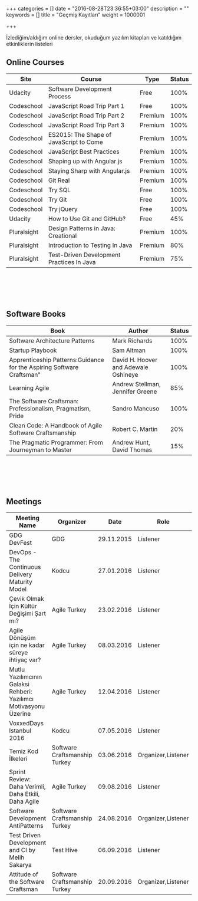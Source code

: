 +++
categories = []
date = "2016-08-28T23:36:55+03:00"
description = ""
keywords = []
title = "Geçmiş Kayıtları"
weight = 1000001

+++

İzlediğim/aldığım online dersler, okuduğum yazılım kitapları ve katıldığım etkinliklerin listeleri

<!--more-->

## Online Courses

<table>
   <thead>
      <tr>
         <th>Site</th>
         <th>Course</th>
         <th>Type</th>
         <th>Status</th>
      </tr>
   </thead>
   <tbody>
      <tr>
         <td>Udacity</td>
         <td>Software Development Process</td>
         <td>Free</td>
         <td>100%</td>
      </tr>
      <tr>
         <td>Codeschool</td>
         <td>JavaScript Road Trip Part 1</td>
         <td>Free</td>
         <td>100%</td>
      </tr>
      <tr>
         <td>Codeschool</td>
         <td>JavaScript Road Trip Part 2</td>
         <td>Premium</td>
         <td>100%</td>
      </tr>
      <tr>
         <td>Codeschool</td>
         <td>JavaScript Road Trip Part 3</td>
         <td>Premium</td>
         <td>100%</td>
      </tr>
      <tr>
         <td>Codeschool</td>
         <td>ES2015: The Shape of JavaScript to Come</td>
         <td>Premium</td>
         <td>100%</td>
      </tr>
      <tr>
         <td>Codeschool</td>
         <td>JavaScript Best Practices</td>
         <td>Premium</td>
         <td>100%</td>
      </tr>
      <tr>
         <td>Codeschool</td>
         <td>Shaping up with Angular.js</td>
         <td>Premium</td>
         <td>100%</td>
      </tr>
      <tr>
         <td>Codeschool</td>
         <td>Staying Sharp with Angular.js</td>
         <td>Premium</td>
         <td>100%</td>
      </tr>
      <tr>
         <td>Codeschool</td>
         <td>Git Real</td>
         <td>Premium</td>
         <td>100%</td>
      </tr>
      <tr>
         <td>Codeschool</td>
         <td>Try SQL</td>
         <td>Free</td>
         <td>100%</td>
      </tr>
      <tr>
         <td>Codeschool</td>
         <td>Try Git</td>
         <td>Free</td>
         <td>100%</td>
      </tr>
      <tr>
         <td>Codeschool</td>
         <td>Try jQuery</td>
         <td>Free</td>
         <td>100%</td>
      </tr>
      <tr>
         <td>Udacity</td>
         <td>How to Use Git and GitHub?</td>
         <td>Free</td>
         <td>45%</td>
      </tr>
      <tr>
         <td>Pluralsight</td>
         <td>Design Patterns in Java: Creational</td>
         <td>Premium</td>
         <td>100%</td>
      </tr>
      <tr>
         <td>Pluralsight</td>
         <td>Introduction to Testing In Java</td>
         <td>Premium</td>
         <td>80%</td>
      </tr>
      <tr>
         <td>Pluralsight</td>
         <td>Test-Driven Development Practices  In Java</td>
         <td>Premium</td>
         <td>75%</td>
      </tr>
   </tbody>
</table>

<br></br><br></br>


## Software Books

<table>
   <thead>
      <tr>
         <th>Book</th>
         <th>Author</th>
         <th>Status</th>
      </tr>
   </thead>
   <tbody>
      <tr>
         <td>Software Architecture Patterns</td>
         <td>Mark Richards</td>
         <td>100%</td>
      </tr>
      <tr>
         <td>Startup Playbook</td>
         <td>Sam Altman</td>
         <td>100%</td>
      </tr>
      <tr>
         <td>Apprenticeship Patterns:Guidance for the Aspiring Software Craftsman"</td>
         <td>David H. Hoover and Adewale Oshineye</td>
         <td>100%</td>
      </tr>
      <tr>
         <td>Learning Agile</td>
         <td>Andrew Stellman, Jennifer Greene</td>
         <td>85%</td>
      </tr>
      <tr>
         <td>The Software Craftsman: Professionalism, Pragmatism, Pride</td>
         <td>Sandro Mancuso</td>
         <td>100%</td>
      </tr>
      <tr>
         <td>Clean Code: A Handbook of Agile Software Craftsmanship</td>
         <td>Robert C. Martin</td>
         <td>20%</td>
      </tr>
      <tr>
         <td>The Pragmatic Programmer: From Journeyman to Master</td>
         <td>Andrew Hunt, David Thomas</td>
         <td>15%</td>
      </tr>
   </tbody>
</table>

<br></br><br></br>

## Meetings

<table>
   <thead>
      <tr>
         <th>Meeting Name</th>
         <th>Organizer</th>
         <th>Date</th>
         <th>Role</th>
      </tr>
   </thead>
   <tbody>
      <tr>
         <td>GDG DevFest</td>
         <td>GDG</td>
         <td>29.11.2015</td>
         <td>Listener</td>
      </tr>
      <tr>
         <td>DevOps - The Continuous Delivery Maturity Model</td>
         <td>Kodcu</td>
         <td>27.01.2016</td>
         <td>Listener</td>
      </tr>
      <tr>
         <td>Çevik Olmak İçin Kültür Değişimi Şart mı?</td>
         <td>Agile Turkey</td>
         <td>23.02.2016</td>
         <td>Listener</td>
      </tr>
      <tr>
         <td>Agile Dönüşüm için ne kadar süreye ihtiyaç var?</td>
         <td>Agile Turkey</td>
         <td>08.03.2016</td>
         <td>Listener</td>
      </tr>
      <tr>
         <td>Mutlu Yazılımcının Galaksi Rehberi: Yazılımcı Motivasyonu Üzerine</td>
         <td>Agile Turkey</td>
         <td>12.04.2016</td>
         <td>Listener</td>
      </tr>
      <tr>
         <td>VoxxedDays Istanbul 2016</td>
         <td>Kodcu</td>
         <td>07.05.2016</td>
         <td>Listener</td>
      </tr>
      <tr>
         <td>Temiz Kod İlkeleri</td>
         <td>Software Craftsmanship Turkey</td>
         <td>03.06.2016</td>
         <td>Organizer,Listener</td>
      </tr>
      <tr>
         <td>Sprint Review: Daha Verimli, Daha Etkili, Daha Agile</td>
         <td>Agile Turkey</td>
         <td>09.08.2016</td>
         <td>Listener</td>
      </tr>
      <tr>
         <td>Software Development AntiPatterns</td>
         <td>Software Craftsmanship Turkey</td>
         <td>24.08.2016</td>
         <td>Organizer,Listener</td>
      </tr>
      <tr>
         <td>Test Driven Development and CI by Melih Sakarya</td>
         <td>Test Hive</td>
         <td>06.09.2016</td>
         <td>Listener</td>
      </tr>
      <tr>
         <td>Attitude of the Software Craftsman</td>
         <td>Software Craftsmanship Turkey</td>
         <td>20.09.2016</td>
         <td>Organizer,Listener</td>
      </tr>
   </tbody>
</table>